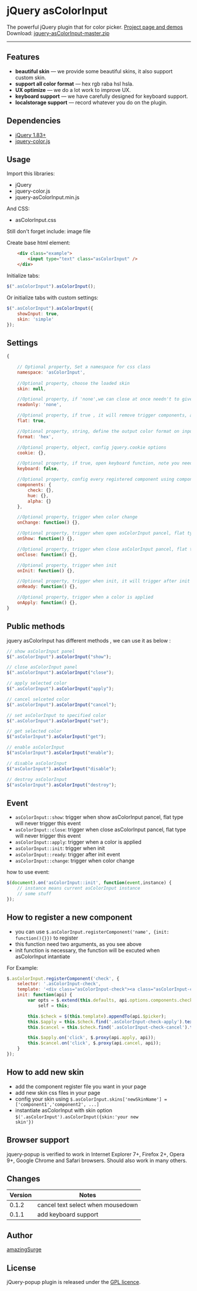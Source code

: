 # jQuery asColorInput

The powerful jQuery plugin that for color picker. <a href="http://amazingsurge.github.io/jquery-asColorInput/">Project page and demos</a><br />
Download: <a href="https://github.com/amazingSurge/jquery-asColorInput/archive/master.zip">jquery-asColorInput-master.zip</a>

***

## Features

* **beautiful skin** — we provide some beautiful skins, it also support custom skin.
* **support all color format** — hex rgb raba hsl hsla. 
* **UX optimize** — we do a lot work to improve UX.
* **keyboard support** — we have carefully designed for keyboard support.
* **localstorage support** — record whatever you do on the plugin.

## Dependencies
* <a href="http://jquery.com/" target="_blank">jQuery 1.83+</a>
* <a href="https://github.com/amazingSurge/jquery-color" target="_blank">jquery-color.js</a>

## Usage

Import this libraries:
* jQuery
* jquery-color.js
* jquery-asColorInput.min.js

And CSS:
* asColorInput.css 

Still don't forget include: image file

Create base html element:
```html
    <div class="example">
        <input type="text" class="asColorInput" /> 
    </div>
```

Initialize tabs:
```javascript
$(".asColorInput").asColorInput();
```

Or initialize tabs with custom settings:
```javascript
$(".asColorInput").asColorInput({
	showInput: true,
	skin: 'simple'
});
```

## Settings

```javascript
{   

    // Optional property, Set a namespace for css class
    namespace: 'asColorInput',
    
    //Optional property, choose the loaded skin
    skin: null,

    //Optional property, if 'none',we can close at once needn't to give time to render css3 transition
    readonly: 'none',

    //Optional property, if true , it will remove trigger components, and show color panel on the page when page loaded.
    flat: true,

    //Optional property, string, define the output color format on input element, not component element.
    format: 'hex',

    //Optional property, object, config jquery.cookie options 
    cookie: {},

    //Optional property, if true, open keyboard function, note you need load jquery-asColorInput-keyboard.js file first 
    keyboard: false,

    //Optional property, config every registered component using component name 
    components: {
    	check: {},
    	hue: {},
    	alpha: {}
    },

    //Optional property, trigger when color change 
    onChange: function() {},

    //Optional property, trigger when open asColorInput pancel, flat type will never trigger this event
    onShow: function() {},

    //Optional property, trigger when close asColorInput pancel, flat type will never trigger this event
    onClose: function() {},

    //Optional property, trigger when init
    onInit: function() {},

    //Optional property, trigger when init, it will trigger after init event
    onReady: function() {},

    //Optional property, trigger when a color is applied
    onApply: function() {},
}
```

## Public methods

jquery asColorInput has different methods , we can use it as below :
```javascript
// show asColorInput panel
$(".asColorInput").asColorInput("show");

// close asColorInput panel
$(".asColorInput").asColorInput("close");

// apply selected color
$(".asColorInput").asColorInput("apply");

// cancel selceted color
$(".asColorInput").asColorInput("cancel");

// set asColorInput to specified color
$(".asColorInput").asColorInput("set");

// get selected color
$("asColorInput").asColorInput("get");

// enable asColorInput
$("asColorInput").asColorInput("enable");

// disable asColorInput
$("asColorInput").asColorInput("disable");

// destroy asColorInput
$("asColorInput").asColorInput("destroy");

```

## Event

* <code>asColorInput::show</code>: trigger when show asColorInput pancel, flat type will never trigger this event
* <code>asColorInput::close</code>: trigger when close asColorInput pancel, flat type will never trigger this event
* <code>asColorInput::apply</code>: trigger when a color is applied
* <code>asColorInput::init</code>: trigger when init
* <code>asColorInput::ready</code>: trigger after init event
* <code>asColorInput::change</code>: trigger when color change

how to use event:
```javascript
$(document).on('asColorInput::init', function(event,instance) {
    // instance means current asColorInput instance 
    // some stuff
});
```
## How to register a new component
* you can use <code>$.asColorInput.registerComponent('name', {init: function(){}})</code> to register
* this function need two arguments, as you see above
* init function is necessary, the function will be excuted when asColorInput intantiate

For Example: 
```javascript 
$.asColorInput.registerComponent('check', {
    selector: '.asColorInput-check',
    template: '<div class="asColorInput-check"><a class="asColorInput-check-apply"></a><a class="asColorInput-check-cancel"></a></div>',
    init: function(api) {
        var opts = $.extend(this.defaults, api.options.components.check),
            self = this;

        this.$check = $(this.template).appendTo(api.$picker);
        this.$apply = this.$check.find('.asColorInput-check-apply').text(opts.applyText);
        this.$cancel = this.$check.find('.asColorInput-check-cancel').text(opts.cancelText);

        this.$apply.on('click', $.proxy(api.apply, api));
        this.$cancel.on('click', $.proxy(api.cancel, api));
    }
});
```

## How to add new skin
* add the component register file you want in your page
* add new skin css files in your page
* config your skin using <code>$.asColorInput.skins['newSkinName'] = ['component1','component2', ...]</code>
* instantiate asColorInput with skin option <code>$('.asColorInput').asColorInput({skin:'your new skin'})</code>


## Browser support
jquery-popup is verified to work in Internet Explorer 7+, Firefox 2+, Opera 9+, Google Chrome and Safari browsers. Should also work in many others.

## Changes

| Version | Notes                                                            |
|---------|------------------------------------------------------------------|
|   0.1.2 | cancel text select when mousedown                                |
|   0.1.1 | add keyboard support                                             |

## Author
[amazingSurge](http://amazingSurge.com)

## License
jQuery-popup plugin is released under the <a href="https://github.com/amazingSurge/jquery-asColorInput/blob/master/LICENCE.GPL" target="_blank">GPL licence</a>.


